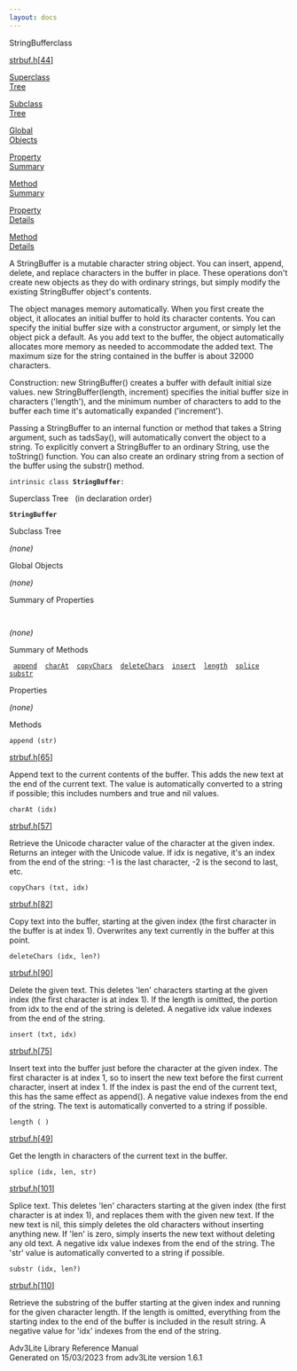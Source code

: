 ```yaml
---
layout: docs
---
```

<span class="title">StringBuffer</span><span class="type">class</span>

[strbuf.h](../file/strbuf.h.html)\[[44](../source/strbuf.h.html#44)\]

[Superclass  
Tree](#_SuperClassTree_)

[Subclass  
Tree](#_SubClassTree_)

[Global  
Objects](#_ObjectSummary_)

[Property  
Summary](#_PropSummary_)

[Method  
Summary](#_MethodSummary_)

[Property  
Details](#_Properties_)

[Method  
Details](#_Methods_)

<div class="fdesc">

A StringBuffer is a mutable character string object. You can insert,
append, delete, and replace characters in the buffer in place. These
operations don't create new objects as they do with ordinary strings,
but simply modify the existing StringBuffer object's contents.

The object manages memory automatically. When you first create the
object, it allocates an initial buffer to hold its character contents.
You can specify the initial buffer size with a constructor argument, or
simply let the object pick a default. As you add text to the buffer, the
object automatically allocates more memory as needed to accommodate the
added text. The maximum size for the string contained in the buffer is
about 32000 characters.

Construction: new StringBuffer() creates a buffer with default initial
size values. new StringBuffer(length, increment) specifies the initial
buffer size in characters ('length'), and the minimum number of
characters to add to the buffer each time it's automatically expanded
('increment').

Passing a StringBuffer to an internal function or method that takes a
String argument, such as tadsSay(), will automatically convert the
object to a string. To explicitly convert a StringBuffer to an ordinary
String, use the toString() function. You can also create an ordinary
string from a section of the buffer using the substr() method.

`intrinsic class `**`StringBuffer`**` : `

</div>

<span id="_SuperClassTree_"></span>

<div class="mjhd">

<span class="hdln">Superclass Tree</span>   (in declaration order)

</div>

**`StringBuffer`**  
<span id="_SubClassTree_"></span>

<div class="mjhd">

<span class="hdln">Subclass Tree</span>  

</div>

*(none)* <span id="_ObjectSummary_"></span>

<div class="mjhd">

<span class="hdln">Global Objects</span>  

</div>

*(none)* <span id="_PropSummary_"></span>

<div class="mjhd">

<span class="hdln">Summary of Properties</span>  

</div>

` `

*(none)* <span id="_MethodSummary_"></span>

<div class="mjhd">

<span class="hdln">Summary of Methods</span>  

</div>

` `[`append`](#append)`  `[`charAt`](#charAt)`  `[`copyChars`](#copyChars)`  `[`deleteChars`](#deleteChars)`  `[`insert`](#insert)`  `[`length`](#length)`  `[`splice`](#splice)`  `[`substr`](#substr)`  `

<span id="_Properties_"></span>

<div class="mjhd">

<span class="hdln">Properties</span>  

</div>

*(none)* <span id="_Methods_"></span>

<div class="mjhd">

<span class="hdln">Methods</span>  

</div>

<span id="append"></span>

`append (str)`

[strbuf.h](../file/strbuf.h.html)\[[65](../source/strbuf.h.html#65)\]

<div class="desc">

Append text to the current contents of the buffer. This adds the new
text at the end of the current text. The value is automatically
converted to a string if possible; this includes numbers and true and
nil values.

</div>

<span id="charAt"></span>

`charAt (idx)`

[strbuf.h](../file/strbuf.h.html)\[[57](../source/strbuf.h.html#57)\]

<div class="desc">

Retrieve the Unicode character value of the character at the given
index. Returns an integer with the Unicode value. If idx is negative,
it's an index from the end of the string: -1 is the last character, -2
is the second to last, etc.

</div>

<span id="copyChars"></span>

`copyChars (txt, idx)`

[strbuf.h](../file/strbuf.h.html)\[[82](../source/strbuf.h.html#82)\]

<div class="desc">

Copy text into the buffer, starting at the given index (the first
character in the buffer is at index 1). Overwrites any text currently in
the buffer at this point.

</div>

<span id="deleteChars"></span>

`deleteChars (idx, len?)`

[strbuf.h](../file/strbuf.h.html)\[[90](../source/strbuf.h.html#90)\]

<div class="desc">

Delete the given text. This deletes 'len' characters starting at the
given index (the first character is at index 1). If the length is
omitted, the portion from idx to the end of the string is deleted. A
negative idx value indexes from the end of the string.

</div>

<span id="insert"></span>

`insert (txt, idx)`

[strbuf.h](../file/strbuf.h.html)\[[75](../source/strbuf.h.html#75)\]

<div class="desc">

Insert text into the buffer just before the character at the given
index. The first character is at index 1, so to insert the new text
before the first current character, insert at index 1. If the index is
past the end of the current text, this has the same effect as append().
A negative value indexes from the end of the string. The text is
automatically converted to a string if possible.

</div>

<span id="length"></span>

`length ( )`

[strbuf.h](../file/strbuf.h.html)\[[49](../source/strbuf.h.html#49)\]

<div class="desc">

Get the length in characters of the current text in the buffer.

</div>

<span id="splice"></span>

`splice (idx, len, str)`

[strbuf.h](../file/strbuf.h.html)\[[101](../source/strbuf.h.html#101)\]

<div class="desc">

Splice text. This deletes 'len' characters starting at the given index
(the first character is at index 1), and replaces them with the given
new text. If the new text is nil, this simply deletes the old characters
without inserting anything new. If 'len' is zero, simply inserts the new
text without deleting any old text. A negative idx value indexes from
the end of the string. The 'str' value is automatically converted to a
string if possible.

</div>

<span id="substr"></span>

`substr (idx, len?)`

[strbuf.h](../file/strbuf.h.html)\[[110](../source/strbuf.h.html#110)\]

<div class="desc">

Retrieve the substring of the buffer starting at the given index and
running for the given character length. If the length is omitted,
everything from the starting index to the end of the buffer is included
in the result string. A negative value for 'idx' indexes from the end of
the string.

</div>

<div class="ftr">

Adv3Lite Library Reference Manual  
Generated on 15/03/2023 from adv3Lite version 1.6.1

</div>
